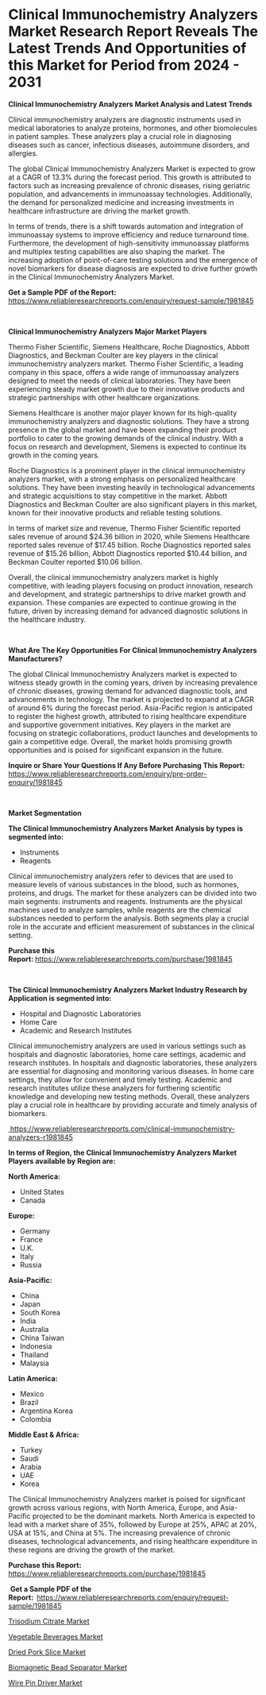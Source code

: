 <p><h1>Clinical Immunochemistry Analyzers Market Research Report Reveals The Latest Trends And Opportunities of this Market for Period from 2024 - 2031</h1></p><p><strong>Clinical Immunochemistry Analyzers Market Analysis and Latest Trends</strong></p>
<p><p>Clinical immunochemistry analyzers are diagnostic instruments used in medical laboratories to analyze proteins, hormones, and other biomolecules in patient samples. These analyzers play a crucial role in diagnosing diseases such as cancer, infectious diseases, autoimmune disorders, and allergies.</p><p>The global Clinical Immunochemistry Analyzers Market is expected to grow at a CAGR of 13.3% during the forecast period. This growth is attributed to factors such as increasing prevalence of chronic diseases, rising geriatric population, and advancements in immunoassay technologies. Additionally, the demand for personalized medicine and increasing investments in healthcare infrastructure are driving the market growth.</p><p>In terms of trends, there is a shift towards automation and integration of immunoassay systems to improve efficiency and reduce turnaround time. Furthermore, the development of high-sensitivity immunoassay platforms and multiplex testing capabilities are also shaping the market. The increasing adoption of point-of-care testing solutions and the emergence of novel biomarkers for disease diagnosis are expected to drive further growth in the Clinical Immunochemistry Analyzers Market.</p></p>
<p><strong>Get a Sample PDF of the Report:&nbsp;</strong> <a href="https://www.reliableresearchreports.com/enquiry/request-sample/1981845">https://www.reliableresearchreports.com/enquiry/request-sample/1981845</a></p>
<p>&nbsp;</p>
<p><strong>Clinical Immunochemistry Analyzers Major Market Players</strong></p>
<p><p>Thermo Fisher Scientific, Siemens Healthcare, Roche Diagnostics, Abbott Diagnostics, and Beckman Coulter are key players in the clinical immunochemistry analyzers market. Thermo Fisher Scientific, a leading company in this space, offers a wide range of immunoassay analyzers designed to meet the needs of clinical laboratories. They have been experiencing steady market growth due to their innovative products and strategic partnerships with other healthcare organizations.</p><p>Siemens Healthcare is another major player known for its high-quality immunochemistry analyzers and diagnostic solutions. They have a strong presence in the global market and have been expanding their product portfolio to cater to the growing demands of the clinical industry. With a focus on research and development, Siemens is expected to continue its growth in the coming years.</p><p>Roche Diagnostics is a prominent player in the clinical immunochemistry analyzers market, with a strong emphasis on personalized healthcare solutions. They have been investing heavily in technological advancements and strategic acquisitions to stay competitive in the market. Abbott Diagnostics and Beckman Coulter are also significant players in this market, known for their innovative products and reliable testing solutions.</p><p>In terms of market size and revenue, Thermo Fisher Scientific reported sales revenue of around $24.36 billion in 2020, while Siemens Healthcare reported sales revenue of $17.45 billion. Roche Diagnostics reported sales revenue of $15.26 billion, Abbott Diagnostics reported $10.44 billion, and Beckman Coulter reported $10.06 billion.</p><p>Overall, the clinical immunochemistry analyzers market is highly competitive, with leading players focusing on product innovation, research and development, and strategic partnerships to drive market growth and expansion. These companies are expected to continue growing in the future, driven by increasing demand for advanced diagnostic solutions in the healthcare industry.</p></p>
<p>&nbsp;</p>
<p><strong>What Are The Key Opportunities For Clinical Immunochemistry Analyzers Manufacturers?</strong></p>
<p><p>The global Clinical Immunochemistry Analyzers market is expected to witness steady growth in the coming years, driven by increasing prevalence of chronic diseases, growing demand for advanced diagnostic tools, and advancements in technology. The market is projected to expand at a CAGR of around 6% during the forecast period. Asia-Pacific region is anticipated to register the highest growth, attributed to rising healthcare expenditure and supportive government initiatives. Key players in the market are focusing on strategic collaborations, product launches and developments to gain a competitive edge. Overall, the market holds promising growth opportunities and is poised for significant expansion in the future.</p></p>
<p><strong>Inquire or Share Your Questions If Any Before Purchasing This Report:</strong> <a href="https://www.reliableresearchreports.com/enquiry/pre-order-enquiry/1981845">https://www.reliableresearchreports.com/enquiry/pre-order-enquiry/1981845</a></p>
<p>&nbsp;</p>
<p><strong>Market Segmentation</strong></p>
<p><strong>The Clinical Immunochemistry Analyzers Market Analysis by types is segmented into:</strong></p>
<p><ul><li>Instruments</li><li>Reagents</li></ul></p>
<p><p>Clinical immunochemistry analyzers refer to devices that are used to measure levels of various substances in the blood, such as hormones, proteins, and drugs. The market for these analyzers can be divided into two main segments: instruments and reagents. Instruments are the physical machines used to analyze samples, while reagents are the chemical substances needed to perform the analysis. Both segments play a crucial role in the accurate and efficient measurement of substances in the clinical setting.</p></p>
<p><strong>Purchase this Report:&nbsp;</strong><a href="https://www.reliableresearchreports.com/purchase/1981845">https://www.reliableresearchreports.com/purchase/1981845</a></p>
<p>&nbsp;</p>
<p><strong>The Clinical Immunochemistry Analyzers Market Industry Research by Application is segmented into:</strong></p>
<p><ul><li>Hospital and Diagnostic Laboratories</li><li>Home Care</li><li>Academic and Research Institutes</li></ul></p>
<p><p>Clinical immunochemistry analyzers are used in various settings such as hospitals and diagnostic laboratories, home care settings, academic and research institutes. In hospitals and diagnostic laboratories, these analyzers are essential for diagnosing and monitoring various diseases. In home care settings, they allow for convenient and timely testing. Academic and research institutes utilize these analyzers for furthering scientific knowledge and developing new testing methods. Overall, these analyzers play a crucial role in healthcare by providing accurate and timely analysis of biomarkers.</p></p>
<p><a href="https://www.reliableresearchreports.com/clinical-immunochemistry-analyzers-r1981845">&nbsp;https://www.reliableresearchreports.com/clinical-immunochemistry-analyzers-r1981845</a></p>
<p><strong>In terms of Region, the Clinical Immunochemistry Analyzers Market Players available by Region are:</strong></p>
<p>
    <p> <strong> North America: </strong>
        <ul>
            <li>United States</li>
            <li>Canada</li>
        </ul>
        </p> 
    <p> <strong> Europe: </strong>
        <ul>
            <li>Germany</li>
            <li>France</li>
            <li>U.K.</li>
            <li>Italy</li>
            <li>Russia</li>
        </ul>
        </p> 
    <p> <strong> Asia-Pacific: </strong>
        <ul>
            <li>China</li>
            <li>Japan</li>
            <li>South Korea</li>
            <li>India</li>
            <li>Australia</li>
            <li>China Taiwan</li>
            <li>Indonesia</li>
            <li>Thailand</li>
            <li>Malaysia</li>
        </ul>
        </p> 
    <p> <strong> Latin America: </strong>
        <ul>
            <li>Mexico</li>
            <li>Brazil</li>
            <li>Argentina Korea</li>
            <li>Colombia</li>
        </ul>
        </p> 
    <p> <strong> Middle East & Africa: </strong>
        <ul>
            <li>Turkey</li>
            <li>Saudi</li>
            <li>Arabia</li>
            <li>UAE</li>
            <li>Korea</li>
        </ul>
    </p>
    </p>
<p><p>The Clinical Immunochemistry Analyzers market is poised for significant growth across various regions, with North America, Europe, and Asia-Pacific projected to be the dominant markets. North America is expected to lead with a market share of 35%, followed by Europe at 25%, APAC at 20%, USA at 15%, and China at 5%. The increasing prevalence of chronic diseases, technological advancements, and rising healthcare expenditure in these regions are driving the growth of the market.</p></p>
<p><strong>Purchase this Report: </strong><a href="https://www.reliableresearchreports.com/purchase/1981845">https://www.reliableresearchreports.com/purchase/1981845</a></p>
<p>&nbsp;<strong>Get a Sample PDF of the Report:&nbsp;&nbsp;</strong><a href="https://www.reliableresearchreports.com/enquiry/request-sample/1981845">https://www.reliableresearchreports.com/enquiry/request-sample/1981845</a></p>
<p><strong></strong></p>
<p><p><a href="https://medium.com/@raygrimes99/global-trisodium-citrate-market-exploring-market-share-market-trends-and-future-growth-6ee24b3c6e69">Trisodium Citrate Market</a></p><p><a href="https://medium.com/@nyahmertz1962/global-vegetable-beverages-industry-research-report-competitive-landscape-market-size-regional-246a4e0807b6">Vegetable Beverages Market</a></p><p><a href="https://medium.com/@bryaneal908/dried-pork-slice-industry-analysis-report-its-market-size-growing-with-a-cagr-of-6-4-13e5b74d5a25">Dried Pork Slice Market</a></p><p><a href="https://github.com/gikababa4/Market-Research-Report-List-1/blob/main/biomagnetic-bead-separator-market.md">Biomagnetic Bead Separator Market</a></p><p><a href="https://github.com/AmbushAL/Market-Research-Report-List-1/blob/main/wire-pin-driver-market.md">Wire Pin Driver Market</a></p></p>